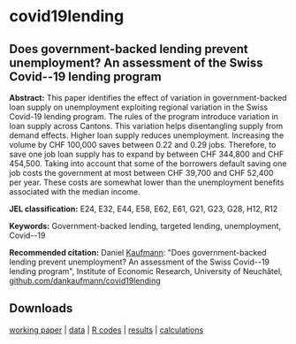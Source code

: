# covid19lending
## Does government-backed lending prevent unemployment? An assessment of the Swiss Covid--19 lending program

**Abstract:**   This paper identifies the effect of variation in government-backed loan supply on unemployment exploiting regional variation in the Swiss Covid-19 lending program. The rules of the program introduce variation in loan supply across Cantons. This variation helps disentangling supply from demand effects. Higher loan supply reduces unemployment. Increasing the volume by CHF 100,000 saves between 0.22 and 0.29 jobs. Therefore, to save one job loan supply has to expand by between CHF 344,800 and CHF 454,500. Taking into account that some of the borrowers default saving one job costs the government at most between CHF 39,700 and CHF 52,400 per year. These costs are somewhat lower than the unemployment benefits associated with the median income.

**JEL classification:** E24, E32, E44, E58, E62, E61, G21, G23, G28, H12, R12

**Keywords:** Government-backed lending, targeted lending, unemployment, Covid--19

**Recommended citation:** Daniel [Kaufmann](https://dankaufmann.com): "Does government-backed lending prevent unemployment? An assessment of the Swiss Covid--19 lending program", Institute of Economic Research, University of Neuchâtel, [github.com/dankaufmann/covid19lending](https://github.com/dankaufmann/covid19lending/)

## Downloads
[working paper](./CovidLendingWP.pdf) | [data](./Data/) | [R codes](./R/) | [results](./Results/) | [calculations](./Calculations/)
